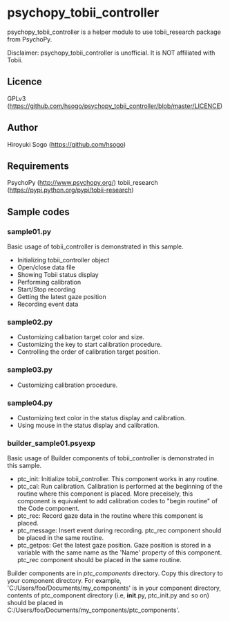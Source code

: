 psychopy_tobii_controller
============================

psychopy_tobii_controller is a helper module to use tobii_research package from PsychoPy.

Disclaimer: psychopy_tobii_controller is unofficial. It is NOT affiliated with Tobii.


## Licence

GPLv3 (https://github.com/hsogo/psychopy_tobii_controller/blob/master/LICENCE)

## Author

Hiroyuki Sogo (https://github.com/hsogo)

## Requirements

PsychoPy (http://www.psychopy.org/)
tobii_research (https://pypi.python.org/pypi/tobii-research)

## Sample codes

### sample01.py

Basic usage of tobii_controller is demonstrated in this sample.

- Initializing tobii_controller object
- Open/close data file
- Showing Tobii status display
- Performing calibration
- Start/Stop recording
- Getting the latest gaze position
- Recording event data

### sample02.py

- Customizing calibation target color and size.
- Customizing the key to start calibration procedure.
- Controlling the order of calibration target position.

### sample03.py

- Customizing calibration procedure.

### sample04.py

- Customizing text color in the status display and calibration.
- Using mouse in the status display and calibration.

### builder_sample01.psyexp

Basic usage of Builder components of tobii_controller is demonstrated in this sample.

- ptc_init: Initialize tobii_controller. This component works in any routine.
- ptc_cal: Run calibration. Calibration is performed at the beginning of the routine where this component is placed.  More preceisely, this component is equivalent to add calibration codes to "begin routine" of the Code component.
- ptc_rec: Record gaze data in the routine where this component is placed.
- ptc_message: Insert event during recording. ptc_rec component should be placed in the same routine.
- ptc_getpos: Get the latest gaze position. Gaze position is stored in a variable with the same name as the 'Name' property of this component.  ptc_rec component should be placed in the same routine.

Builder components are in *ptc_components* directory.  Copy this directory to your component directory.  For example, 'C:/Users/foo/Documents/my_components' is in your component directory, contents of ptc_component directory (i.e, __init__.py, ptc_init.py and so on) should be placed in C:/Users/foo/Documents/my_components/ptc_components'.
